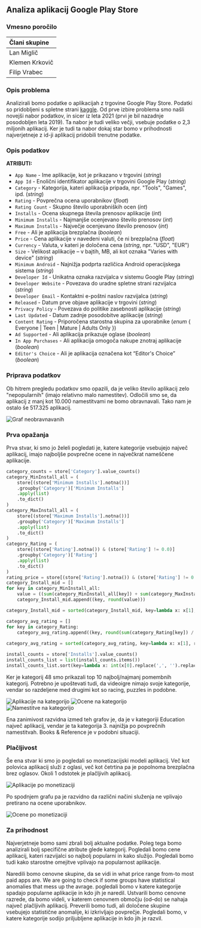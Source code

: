 ## Analiza aplikacij Google Play Store
### Vmesno poročilo

| Člani skupine |
|:---|
|Lan Miglič|
|Klemen Krkovič|
|Filip Vrabec|

### Opis problema
Analizirali bomo podatke o aplikacijah z trgovine Google Play Store. Podatki so pridobljeni s spletne strani [kaggle](https://www.kaggle.com/datasets/gauthamp10/google-playstore-apps?resource=download). Od prve izbire problema smo našli novejši nabor podatkov, in sicer iz leta 2021 (prvi je bil nazadnje posodobljen leta 2019). Ta nabor je tudi veliko večji, vsebuje podatke o 2,3 miljonih aplikacij. 
Ker je tudi ta nabor dokaj star bomo v prihodnosti najverjetneje z id-ji aplikacij pridobili trenutne podatke.


### Opis podatkov
**ATRIBUTI:**

* `App Name` - Ime aplikacije, kot je prikazano v trgovini (*string*)  
* `App Id` - Enolični identifikator aplikacije v trgovini Google Play (*string*)  
* `Category` - Kategorija, kateri aplikacija pripada, npr. "Tools", "Games", ipd. (*string*)  
* `Rating` - Povprečna ocena uporabnikov (*float*)  
* `Rating Count` - Skupno število uporabniških ocen (*int*)  
* `Installs` - Ocena skupnega števila prenosov aplikacije (*int*)  
* `Minimum Installs` - Najmanjše ocenjevano število prenosov (*int*)  
* `Maximum Installs` - Največje ocenjevano število prenosov (*int*)  
* `Free` - Ali je aplikacija brezplačna (*boolean*)  
* `Price` - Cena aplikacije v navedeni valuti, če ni brezplačna (*float*)  
* `Currency` - Valuta, v kateri je določena cena (*string*, npr. "USD", "EUR")  
* `Size` - Velikost aplikacije – v bajtih, MB, ali kot oznaka "Varies with device" (*string*)  
* `Minimum Android` - Najnižja podprta različica Android operacijskega sistema (*string*)  
* `Developer Id` - Unikatna oznaka razvijalca v sistemu Google Play (*string*)  
* `Developer Website` - Povezava do uradne spletne strani razvijalca (*string*)  
* `Developer Email` - Kontaktni e-poštni naslov razvijalca (*string*)  
* `Released` - Datum prve objave aplikacije v trgovini (*string*)  
* `Privacy Policy` - Povezava do politike zasebnosti aplikacije (*string*)  
* `Last Updated` - Datum zadnje posodobitve aplikacije (*string*)  
* `Content Rating` - Priporočena starostna skupina za uporabnike (*enum* { Everyone | Teen | Mature | Adults Only })  
* `Ad Supported` - Ali aplikacija prikazuje oglase (*boolean*)  
* `In App Purchases` - Ali aplikacija omogoča nakupe znotraj aplikacije (*boolean*)  
* `Editor's Choice` - Ali je aplikacija označena kot “Editor's Choice” (*boolean*)


### Priprava podatkov
Ob hitrem pregledu podatkov smo opazili, da je veliko število aplikacij zelo "nepopularnih" (imajo relativno malo namestitev). Odločili smo se, da aplikacij z manj kot 10.000 namestitvami ne bomo obravnavali. Tako nam je ostalo še 517.325 aplikacij.

![Graf neobravnavanih](./images/ignored_data_graph.png)

### Prva opažanja 

Prva stvar, ki smo jo želeli pogledati je, katere kategorije vsebujejo največ aplikacij, imajo najboljše povprečne ocene in največkrat nameščene aplikacije.

```python
category_counts = store['Category'].value_counts()
category_MinInstall_all = (
    store[(store['Minimum Installs'].notna())]
    .groupby('Category')['Minimum Installs']
    .apply(list)
    .to_dict()
)
category_MaxInstall_all = (
    store[(store['Maximum Installs'].notna())]
    .groupby('Category')['Maximum Installs']
    .apply(list)
    .to_dict()
)
category_Rating = (
    store[(store['Rating'].notna()) & (store['Rating'] != 0.0)]
    .groupby('Category')['Rating']
    .apply(list)
    .to_dict()
)
rating_price = store[(store['Rating'].notna()) & (store['Rating'] != 0.0)].groupby('Free')['Rating'].apply(list)
category_Install_mid = []
for key in category_MinInstall_all:
    value = ((sum(category_MinInstall_all[key]) + sum(category_MaxInstall_all[key])) / 2) / category_counts[key]
    category_Install_mid.append((key, round(value)))

category_Install_mid = sorted(category_Install_mid, key=lambda x: x[1], reverse=True)

category_avg_rating = []
for key in category_Rating:
    category_avg_rating.append((key, round(sum(category_Rating[key]) / len(category_Rating[key]), 2)))
  
category_avg_rating = sorted(category_avg_rating, key=lambda x: x[1], reverse=True)

install_counts = store['Installs'].value_counts()
install_counts_list = list(install_counts.items())
install_counts_list.sort(key=lambda x: int(x[0].replace(',', '').replace('+', '')))
```

Ker je kategorij 48 smo prikazali top 10 najbolj/najmanj pomembnih kategorij. Potrebno je upoštevati tudi, da videoigre nimajo svoje kategorije, vendar so razdeljene med drugimi kot so racing, puzzles in podobne. 

![Aplikacije na kategorijo](./images/categories_most_apps.png)
![Ocene na kategorijo](./images/categories_top_rated.png)
![Namestitve na kategorijo](./images/categories_most_installs.png)

Ena zanimivost razvidna izmed teh grafov je, da je v kategoriji Education največ aplikacij, vendar je ta kategorija 3. najnižja po povprečnih namestitvah. Books & Reference je v podobni situaciji.

### Plačljivost

Še ena stvar ki smo jo pogledali so monetizacijski modeli aplikacij. Več kot polovica aplikacij služi z oglasi, več kot četrtina pa je popolnoma brezplačna brez oglasov. Okoli 1 odstotek je plačljivih aplikacij.

![Aplikacije po monetizaciji](./images/monetization_distribution.png)

Po spodnjem grafu pa je razvidno da različni načini služenja ne vplivajo pretirano na ocene uporabnikov.

![Ocene po monetizaciji](./images/monetization_average_rating.png)

### Za prihodnost
Najverjetneje bomo sami zbrali bolj aktualne podatke.
Poleg tega bomo analizirali bolj specifične atribute glede kategorij. Pogledali bomo cene aplikacij, kateri razvijalci so najbolj popularni in kako služijo.
Pogledali bomo tudi kako starostne omejitve vplivajo na popularnost aplikacije.

Naredili bomo cenovne skupine, da se vidi in what price range from-to most paid apps are.
We are going to check if some groups have statistical anomalies that mess up the avrage.
pogledali bomo v katere kategorije spadajo popularne aplikacije in kdo jih je naredil.
Ustvarili bomo cenovne razrede, da bomo videli, v katerem cenovnem območju (od–do) se nahaja največ plačljivih aplikacij.
Preverili bomo tudi, ali določene skupine vsebujejo statistične anomalije, ki izkrivljajo povprečje.
Pogledali bomo, v katere kategorije sodijo priljubljene aplikacije in kdo jih je razvil.



